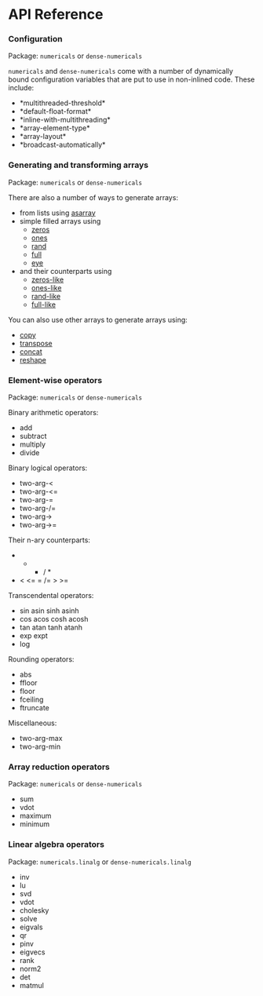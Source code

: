 # API Reference

### Configuration

Package: `numericals` or `dense-numericals`

`numericals` and `dense-numericals` come with a number of dynamically bound configuration variables that are put to use in non-inlined code. These include:

- \*multithreaded-threshold\*
- \*default-float-format\*
- \*inline-with-multithreading\*
- \*array-element-type\*
- \*array-layout\*
- \*broadcast-automatically\*

### Generating and transforming arrays

Package: `numericals` or `dense-numericals`

There are also a number of ways to generate arrays:

- from lists using [asarray](#asarray)
- simple filled arrays using 
    - [zeros](#zeros)
    - [ones](#ones)
    - [rand](#rand)
    - [full](#full)
    - [eye](#eye)
- and their counterparts using
    - [zeros-like](#zeros-like)
    - [ones-like](#ones-like)
    - [rand-like](#rand-like)
    - [full-like](#full-like)
    
You can also use other arrays to generate arrays using:

- [copy](#copy)
- [transpose](#transpose)
- [concat](#concat)
- [reshape](#reshape)

### Element-wise operators

Package: `numericals` or `dense-numericals`

Binary arithmetic operators:

- add
- subtract
- multiply
- divide

Binary logical operators:

- two-arg-<
- two-arg-<=
- two-arg-=
- two-arg-/=
- two-arg->
- two-arg->=

Their n-ary counterparts:

- + - / *
- < <= = /= > >=

Transcendental operators:

- sin asin sinh asinh
- cos acos cosh acosh
- tan atan tanh atanh
- exp expt
- log

Rounding operators:

- abs 
- ffloor
- floor
- fceiling
- ftruncate

Miscellaneous:

- two-arg-max
- two-arg-min

### Array reduction operators

Package: `numericals` or `dense-numericals`

- sum
- vdot
- maximum
- minimum

### Linear algebra operators

Package: `numericals.linalg` or `dense-numericals.linalg`

- inv
- lu
- svd
- vdot
- cholesky
- solve
- eigvals
- qr
- pinv
- eigvecs
- rank
- norm2
- det
- matmul
